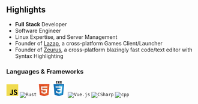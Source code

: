 
## Highlights
- **Full Stack** Developer
- Software Engineer
- Linux Expertise, and Server Management
- Founder of [Lazap](https://github.com/DashCruft-Nation/lazap), a cross-platform Games Client/Launcher
- Founder of [Zeurus](https://github.com/DashCruft/Zeurus), a cross-platform blazingly fast code/text editor with Syntax Highlighting 
 
### Languages & Frameworks

<code>![JavaScript][javascript]</code>
<code><img src="http://rust-lang.org/logos/rust-logo-512x512.png" alt="Rust" width="39" height="39"></code>
<code>![HTML][html]</code>
<code><img src="https://raw.githubusercontent.com/devicons/devicon/master/icons/css3/css3-original-wordmark.svg" alt="CSS" width="40" height="40"></code>
<code><img src="https://upload.wikimedia.org/wikipedia/commons/thumb/9/95/Vue.js_Logo_2.svg/1200px-Vue.js_Logo_2.svg.png" alt="Vue.js" width="32" height="32"></code>
<code><img src="https://user-images.githubusercontent.com/59381835/144502978-498d9866-9df1-4420-9fef-a33003c184ed.png" alt="CSharp" width="35" height="35"></code>
<code><img src="https://upload.wikimedia.org/wikipedia/commons/thumb/1/18/ISO_C%2B%2B_Logo.svg/640px-ISO_C%2B%2B_Logo.svg.png" alt="cpp" width="32" height="35"></code>

[javascript]: https://raw.githubusercontent.com/ElCholoGamer/ElCholoGamer/master/icons/javascript.png
[html]: https://raw.githubusercontent.com/ElCholoGamer/ElCholoGamer/master/icons/html.png
